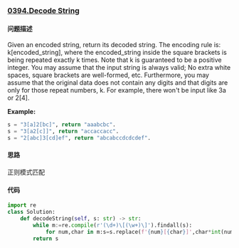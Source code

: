 ### [0394.Decode String](https://leetcode-cn.com/problems/decode-string/)

#### 问题描述

Given an encoded string, return its decoded string.
The encoding rule is: k[encoded_string], where the encoded_string inside the square brackets is being repeated exactly k times. Note that k is guaranteed to be a positive integer.
You may assume that the input string is always valid; No extra white spaces, square brackets are well-formed, etc.
Furthermore, you may assume that the original data does not contain any digits and that digits are only for those repeat numbers, k. For example, there won't be input like 3a or 2[4].

**Example:**
```python
s = "3[a]2[bc]", return "aaabcbc".
s = "3[a2[c]]", return "accaccacc".
s = "2[abc]3[cd]ef", return "abcabccdcdcdef".
```

#### 思路
正则模式匹配
#### 代码

```python
import re
class Solution:
    def decodeString(self, s: str) -> str: 
        while m:=re.compile(r'(\d+)\[(\w+)\]').findall(s):
            for num,char in m:s=s.replace(f'{num}[{char}]',char*int(num))
        return s
```